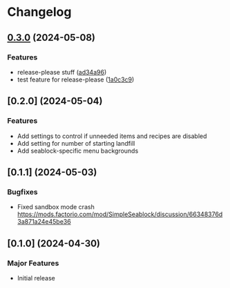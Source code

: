 # Changelog

## [0.3.0](https://github.com/sguest/simple-seablock/compare/simple-seablock-v0.2.0...simple-seablock-v0.3.0) (2024-05-08)


### Features

* release-please stuff ([ad34a96](https://github.com/sguest/simple-seablock/commit/ad34a96b829877a921c31c96baaed44d9723b4c5))
* test feature for release-please ([1a0c3c9](https://github.com/sguest/simple-seablock/commit/1a0c3c9d7c8cc91010fde14d03b993fdf43bda45))

## [0.2.0] (2024-05-04)


### Features

* Add settings to control if unneeded items and recipes are disabled
* Add setting for number of starting landfill
* Add seablock-specific menu backgrounds

## [0.1.1] (2024-05-03)


### Bugfixes

* Fixed sandbox mode crash https://mods.factorio.com/mod/SimpleSeablock/discussion/66348376d3a871a24e45be36

## [0.1.0] (2024-04-30)


### Major Features

* Initial release
